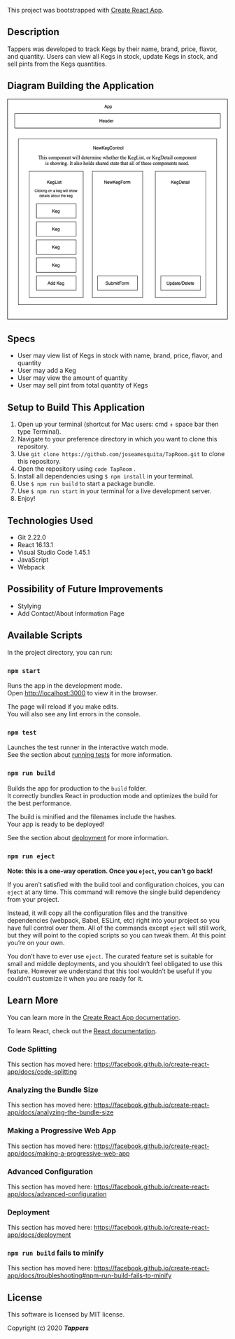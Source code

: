This project was bootstrapped with [Create React App](https://github.com/facebook/create-react-app).

## Description

Tappers was developed to track Kegs by their name, brand, price, flavor, and quantity. Users can view all Kegs in stock, update Kegs in stock, and sell pints from the Kegs quantities. 

## Diagram Building the Application
<p align="center">
  <img src="./img/Diagram.png">
</p>

## Specs

* User may view list of Kegs in stock with name, brand, price, flavor, and quantity 
* User may add a Keg 
* User may view the amount of quantity 
* User may sell pint from total quantity of Kegs

## Setup to Build This Application
1. Open up your terminal (shortcut for Mac users: cmd + space bar then type Terminal).
2. Navigate to your preference directory in which you want to clone this repository.
3. Use `git clone https://github.com/joseamesquita/TapRoom.git` to clone this repository.
4. Open the repository using `code TapRoom` .
5. Install all dependencies using `$ npm install` in your terminal.
6. Use `$ npm run build` to start a package bundle.
7. Use `$ npm run start` in your terminal for a live development server.
8. Enjoy! 

## Technologies Used
* Git 2.22.0
* React 16.13.1
* Visual Studio Code 1.45.1
* JavaScript
* Webpack

## Possibility of Future Improvements 
* Stylying 
* Add Contact/About Information Page

## Available Scripts

In the project directory, you can run:

### `npm start`

Runs the app in the development mode.<br />
Open [http://localhost:3000](http://localhost:3000) to view it in the browser.

The page will reload if you make edits.<br />
You will also see any lint errors in the console.

### `npm test`

Launches the test runner in the interactive watch mode.<br />
See the section about [running tests](https://facebook.github.io/create-react-app/docs/running-tests) for more information.

### `npm run build`

Builds the app for production to the `build` folder.<br />
It correctly bundles React in production mode and optimizes the build for the best performance.

The build is minified and the filenames include the hashes.<br />
Your app is ready to be deployed!

See the section about [deployment](https://facebook.github.io/create-react-app/docs/deployment) for more information.

### `npm run eject`

**Note: this is a one-way operation. Once you `eject`, you can’t go back!**

If you aren’t satisfied with the build tool and configuration choices, you can `eject` at any time. This command will remove the single build dependency from your project.

Instead, it will copy all the configuration files and the transitive dependencies (webpack, Babel, ESLint, etc) right into your project so you have full control over them. All of the commands except `eject` will still work, but they will point to the copied scripts so you can tweak them. At this point you’re on your own.

You don’t have to ever use `eject`. The curated feature set is suitable for small and middle deployments, and you shouldn’t feel obligated to use this feature. However we understand that this tool wouldn’t be useful if you couldn’t customize it when you are ready for it.

## Learn More

You can learn more in the [Create React App documentation](https://facebook.github.io/create-react-app/docs/getting-started).

To learn React, check out the [React documentation](https://reactjs.org/).

### Code Splitting

This section has moved here: https://facebook.github.io/create-react-app/docs/code-splitting

### Analyzing the Bundle Size

This section has moved here: https://facebook.github.io/create-react-app/docs/analyzing-the-bundle-size

### Making a Progressive Web App

This section has moved here: https://facebook.github.io/create-react-app/docs/making-a-progressive-web-app

### Advanced Configuration

This section has moved here: https://facebook.github.io/create-react-app/docs/advanced-configuration

### Deployment

This section has moved here: https://facebook.github.io/create-react-app/docs/deployment

### `npm run build` fails to minify

This section has moved here: https://facebook.github.io/create-react-app/docs/troubleshooting#npm-run-build-fails-to-minify

## License 

This software is licensed by MIT license.

Copyright (c) 2020 **_Tappers_**



